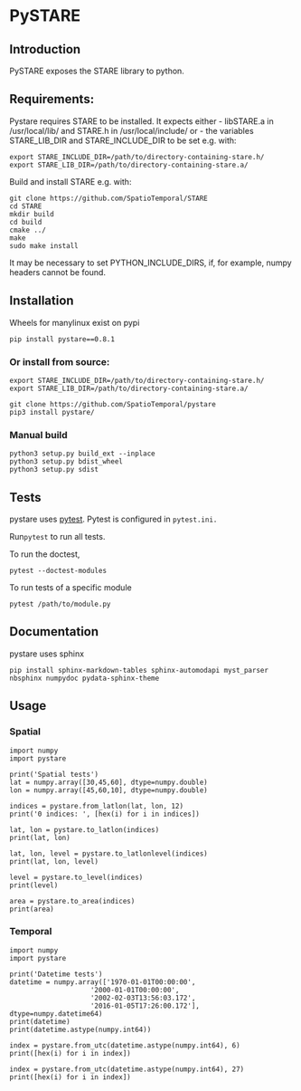 # PySTARE

## Introduction
PySTARE exposes the STARE library to python.


## Requirements:
Pystare requires STARE to be installed.
It expects either 
    - libSTARE.a in /usr/local/lib/ and STARE.h in /usr/local/include/ or
    - the variables STARE_LIB_DIR and STARE_INCLUDE_DIR to be set e.g. with:

    export STARE_INCLUDE_DIR=/path/to/directory-containing-stare.h/
    export STARE_LIB_DIR=/path/to/directory-containing-stare.a/


Build and install STARE e.g. with:

    git clone https://github.com/SpatioTemporal/STARE
    cd STARE
    mkdir build
    cd build
    cmake ../
    make
    sudo make install


It may be necessary to set PYTHON_INCLUDE_DIRS, if, for example, numpy
headers cannot be found.

## Installation
Wheels for manylinux exist on pypi
 
    pip install pystare==0.8.1

### Or install from source:

    export STARE_INCLUDE_DIR=/path/to/directory-containing-stare.h/
    export STARE_LIB_DIR=/path/to/directory-containing-stare.a/
        
    git clone https://github.com/SpatioTemporal/pystare 
    pip3 install pystare/
    
### Manual build
    
    python3 setup.py build_ext --inplace 
    python3 setup.py bdist_wheel
    python3 setup.py sdist
    
    
## Tests
pystare uses [pytest](https://docs.pytest.org/en/6.2.x/). Pytest is configured in ```pytest.ini.```

Run```pytest``` to run all tests.

To run the doctest,

```
pytest --doctest-modules 
```

To run tests of a specific module

```
pytest /path/to/module.py
```

## Documentation
pystare uses sphinx

    
    pip install sphinx-markdown-tables sphinx-automodapi myst_parser nbsphinx numpydoc pydata-sphinx-theme

## Usage

### Spatial

    import numpy
    import pystare
    
    print('Spatial tests')
    lat = numpy.array([30,45,60], dtype=numpy.double)
    lon = numpy.array([45,60,10], dtype=numpy.double)

    indices = pystare.from_latlon(lat, lon, 12)
    print('0 indices: ', [hex(i) for i in indices])

    lat, lon = pystare.to_latlon(indices)
    print(lat, lon)

    lat, lon, level = pystare.to_latlonlevel(indices)
    print(lat, lon, level)

    level = pystare.to_level(indices)
    print(level)

    area = pystare.to_area(indices)
    print(area)

### Temporal

    import numpy
    import pystare
    
    print('Datetime tests')
    datetime = numpy.array(['1970-01-01T00:00:00', 
                        '2000-01-01T00:00:00', 
                        '2002-02-03T13:56:03.172', 
                        '2016-01-05T17:26:00.172'], dtype=numpy.datetime64)
    print(datetime)
    print(datetime.astype(numpy.int64))
    
    index = pystare.from_utc(datetime.astype(numpy.int64), 6)
    print([hex(i) for i in index])

    index = pystare.from_utc(datetime.astype(numpy.int64), 27)
    print([hex(i) for i in index])

    



